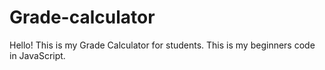 # Grade-calculator

Hello! This is my Grade Calculator for students. This is my beginners code in JavaScript. 